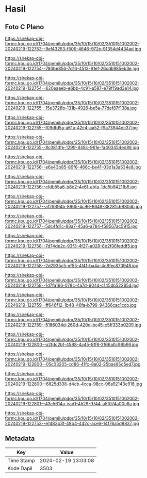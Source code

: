 # Hasil

## Foto C Plano

https://sirekap-obj-formc.kpu.go.id/1704/pemilu/pdpr/35/10/15/10/02/3510151002002-20240219-122753--9ef43253-f509-4646-972e-91354d4434ad.jpg

https://sirekap-obj-formc.kpu.go.id/1704/pemilu/pdpr/35/10/15/10/02/3510151002002-20240219-122754--780be856-7d16-4513-91ef-26cdb985eb3e.jpg

https://sirekap-obj-formc.kpu.go.id/1704/pemilu/pdpr/35/10/15/10/02/3510151002002-20240219-122754--620eaeeb-e6bb-4c91-a587-e79f19ad3e14.jpg

https://sirekap-obj-formc.kpu.go.id/1704/pemilu/pdpr/35/10/15/10/02/3510151002002-20240219-122755--15e3728b-131b-4926-be5a-77def87f138a.jpg

https://sirekap-obj-formc.kpu.go.id/1704/pemilu/pdpr/35/10/15/10/02/3510151002002-20240219-122755--f09dfd5a-a61a-42e4-aa52-f9a73944ec37.jpg

https://sirekap-obj-formc.kpu.go.id/1704/pemilu/pdpr/35/10/15/10/02/3510151002002-20240219-122755--8c081dfe-1299-448c-961e-fa403454ed88.jpg

https://sirekap-obj-formc.kpu.go.id/1704/pemilu/pdpr/35/10/15/10/02/3510151002002-20240219-122756--e6e43b85-89f6-466c-be41-03d1a3a534e8.jpg

https://sirekap-obj-formc.kpu.go.id/1704/pemilu/pdpr/35/10/15/10/02/3510151002002-20240219-122756--cfdb55a6-b8e2-4e6f-abfa-1dc5b9421fb9.jpg

https://sirekap-obj-formc.kpu.go.id/1704/pemilu/pdpr/35/10/15/10/02/3510151002002-20240219-122757--af29394b-8965-4c96-8648-38281c6880db.jpg

https://sirekap-obj-formc.kpu.go.id/1704/pemilu/pdpr/35/10/15/10/02/3510151002002-20240219-122757--5dc4fd1c-93a7-45a6-a784-f58567ac5915.jpg

https://sirekap-obj-formc.kpu.go.id/1704/pemilu/pdpr/35/10/15/10/02/3510151002002-20240219-122758--7d74de2c-93f3-4f27-a028-8b2f06feddf5.jpg

https://sirekap-obj-formc.kpu.go.id/1704/pemilu/pdpr/35/10/15/10/02/3510151002002-20240219-122758--2d2935c5-ef55-4f41-ba4a-4c8fec873948.jpg

https://sirekap-obj-formc.kpu.go.id/1704/pemilu/pdpr/35/10/15/10/02/3510151002002-20240219-122758--1d7fa196-078c-4a7d-904d-c145db52285d.jpg

https://sirekap-obj-formc.kpu.go.id/1704/pemilu/pdpr/35/10/15/10/02/3510151002002-20240219-122759--ff646f12-1b48-46fa-b799-94366cac1ccb.jpg

https://sirekap-obj-formc.kpu.go.id/1704/pemilu/pdpr/35/10/15/10/02/3510151002002-20240219-122759--5186034d-260d-420d-bc45-c5ff333b0209.jpg

https://sirekap-obj-formc.kpu.go.id/1704/pemilu/pdpr/35/10/15/10/02/3510151002002-20240219-122800--a2fdc2b1-4588-4a45-8ff6-2f66a0c96b96.jpg

https://sirekap-obj-formc.kpu.go.id/1704/pemilu/pdpr/35/10/15/10/02/3510151002002-20240219-122800--05c03205-cd86-41fc-8a02-25bae65d5ed7.jpg

https://sirekap-obj-formc.kpu.go.id/1704/pemilu/pdpr/35/10/15/10/02/3510151002002-20240219-122800--6825d338-d4cb-4cca-98cc-96a92143e918.jpg

https://sirekap-obj-formc.kpu.go.id/1704/pemilu/pdpr/35/10/15/10/02/3510151002002-20240219-122801--43c5614a-ead1-4529-9744-a5f074a00c8a.jpg

https://sirekap-obj-formc.kpu.go.id/1704/pemilu/pdpr/35/10/15/10/02/3510151002002-20240219-122753--e1483b3f-48b4-442c-ace6-14f76a5d8837.jpg


## Metadata

| Key        | Value               |
| ---------- | ------------------- |
| Time Stamp | 2024-02-19 13:03:08 |
| Kode Dapil | 3503                |



